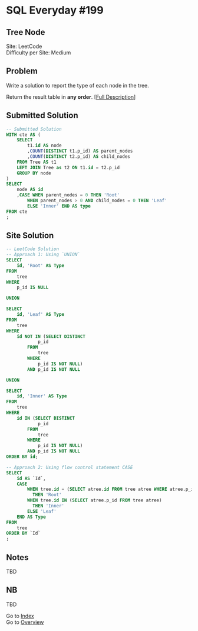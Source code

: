 # SQL Everyday \#199

## Tree Node

Site: LeetCode\
Difficulty per Site: Medium

## Problem

Write a solution to report the type of each node in the tree.

Return the result table in **any order**. [[Full Description](https://leetcode.com/problems/tree-node/description/)]

## Submitted Solution

```sql
-- Submitted Solution
WITH cte AS (
    SELECT
        t1.id AS node
        ,COUNT(DISTINCT t1.p_id) AS parent_nodes
        ,COUNT(DISTINCT t2.p_id) AS child_nodes
    FROM Tree AS t1
    LEFT JOIN Tree as t2 ON t1.id = t2.p_id  
    GROUP BY node
)
SELECT
    node AS id
    ,CASE WHEN parent_nodes = 0 THEN 'Root'
        WHEN parent_nodes > 0 AND child_nodes = 0 THEN 'Leaf'
        ELSE 'Inner' END AS type
FROM cte 
;
```

## Site Solution

```sql
-- LeetCode Solution 
-- Approach 1: Using `UNION`
SELECT
    id, 'Root' AS Type
FROM
    tree
WHERE
    p_id IS NULL

UNION

SELECT
    id, 'Leaf' AS Type
FROM
    tree
WHERE
    id NOT IN (SELECT DISTINCT
            p_id
        FROM
            tree
        WHERE
            p_id IS NOT NULL)
        AND p_id IS NOT NULL

UNION

SELECT
    id, 'Inner' AS Type
FROM
    tree
WHERE
    id IN (SELECT DISTINCT
            p_id
        FROM
            tree
        WHERE
            p_id IS NOT NULL)
        AND p_id IS NOT NULL
ORDER BY id;

-- Approach 2: Using flow control statement CASE
SELECT
    id AS `Id`,
    CASE
        WHEN tree.id = (SELECT atree.id FROM tree atree WHERE atree.p_id IS NULL)
          THEN 'Root'
        WHEN tree.id IN (SELECT atree.p_id FROM tree atree)
          THEN 'Inner'
        ELSE 'Leaf'
    END AS Type
FROM
    tree
ORDER BY `Id`
;
```

## Notes

TBD

## NB

TBD

Go to [Index](../?tab=readme-ov-file#index)\
Go to [Overview](../?tab=readme-ov-file)
